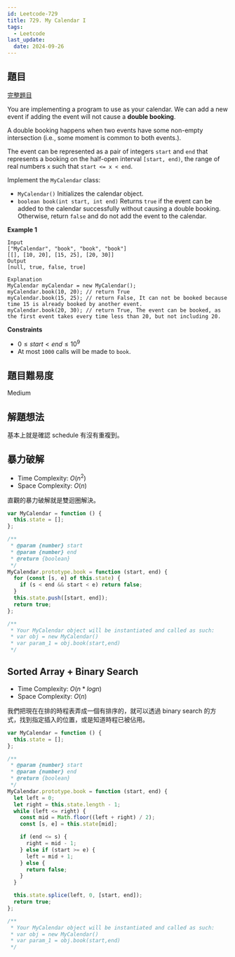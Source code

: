```yaml
---
id: Leetcode-729
title: 729. My Calendar I
tags:
  - Leetcode
last_update:
  date: 2024-09-26
---
```


## 題目

[完整題目](https://leetcode.com/problems/my-calendar-i/description/)

You are implementing a program to use as your calendar. We can add a new event if adding the event will not cause a <b>double booking</b>.

A double booking happens when two events have some non-empty intersection (i.e., some moment is common to both events.).

The event can be represented as a pair of integers `start` and `end` that represents a booking on the half-open interval `[start, end)`, the range of real numbers `x` such that `start <= x < end`.

Implement the `MyCalendar` class:

- `MyCalendar()` Initializes the calendar object.
- `boolean book(int start, int end)` Returns `true` if the event can be added to the calendar successfully without causing a double booking. Otherwise, return `false` and do not add the event to the calendar.

**Example 1**

```
Input
["MyCalendar", "book", "book", "book"]
[[], [10, 20], [15, 25], [20, 30]]
Output
[null, true, false, true]

Explanation
MyCalendar myCalendar = new MyCalendar();
myCalendar.book(10, 20); // return True
myCalendar.book(15, 25); // return False, It can not be booked because time 15 is already booked by another event.
myCalendar.book(20, 30); // return True, The event can be booked, as the first event takes every time less than 20, but not including 20.
```

**Constraints**

- $0 \le start < end \le 10^9$
- At most `1000` calls will be made to `book`.

## 題目難易度

Medium

## 解題想法

基本上就是確認 schedule 有沒有重複到。

## 暴力破解

- Time Complexity: $O(n^2)$
- Space Complexity: $O(n)$

直觀的暴力破解就是雙迴圈解決。

```js
var MyCalendar = function () {
  this.state = [];
};

/**
 * @param {number} start
 * @param {number} end
 * @return {boolean}
 */
MyCalendar.prototype.book = function (start, end) {
  for (const [s, e] of this.state) {
    if (s < end && start < e) return false;
  }
  this.state.push([start, end]);
  return true;
};

/**
 * Your MyCalendar object will be instantiated and called as such:
 * var obj = new MyCalendar()
 * var param_1 = obj.book(start,end)
 */
```

## Sorted Array + Binary Search

- Time Complexity: $O(n*logn)$
- Space Complexity: $O(n)$

我們把現在在排的時程表弄成一個有排序的，就可以透過 binary search 的方式，找到指定插入的位置，或是知道時程已被佔用。

```js
var MyCalendar = function () {
  this.state = [];
};

/**
 * @param {number} start
 * @param {number} end
 * @return {boolean}
 */
MyCalendar.prototype.book = function (start, end) {
  let left = 0;
  let right = this.state.length - 1;
  while (left <= right) {
    const mid = Math.floor((left + right) / 2);
    const [s, e] = this.state[mid];

    if (end <= s) {
      right = mid - 1;
    } else if (start >= e) {
      left = mid + 1;
    } else {
      return false;
    }
  }

  this.state.splice(left, 0, [start, end]);
  return true;
};

/**
 * Your MyCalendar object will be instantiated and called as such:
 * var obj = new MyCalendar()
 * var param_1 = obj.book(start,end)
 */
```
